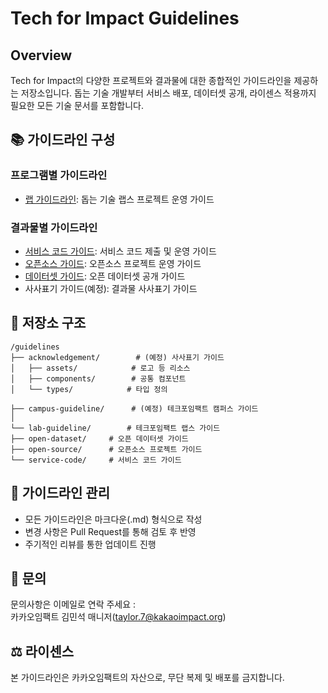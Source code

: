 # Tech for Impact Guidelines

## Overview
Tech for Impact의 다양한 프로젝트와 결과물에 대한 종합적인 가이드라인을 제공하는 저장소입니다. 돕는 기술 개발부터 서비스 배포, 데이터셋 공개, 라이센스 적용까지 필요한 모든 기술 문서를 포함합니다.

## 📚 가이드라인 구성

### 프로그램별 가이드라인
- [랩 가이드라인](./lab-guideline/README.md): 돕는 기술 랩스 프로젝트 운영 가이드

### 결과물별 가이드라인
- [서비스 코드 가이드](./lab-guideline/service-code/README.md): 서비스 코드 제출 및 운영 가이드
- [오픈소스 가이드](./lab-guideline/open-source/README.md): 오픈소스 프로젝트 운영 가이드
- [데이터셋 가이드](./lab-guideline/open-dataset/README.md): 오픈 데이터셋 공개 가이드
- 사사표기 가이드(예정): 결과물 사사표기 가이드

## 📂 저장소 구조
```
/guidelines
├── acknowledgement/        # (예정) 사사표기 가이드
│   ├── assets/            # 로고 등 리소스
│   ├── components/        # 공통 컴포넌트
│   └── types/            # 타입 정의

├── campus-guideline/      # (예정) 테크포임팩트 캠퍼스 가이드
│
└── lab-guideline/        # 테크포임팩트 랩스 가이드
├── open-dataset/     # 오픈 데이터셋 가이드
├── open-source/      # 오픈소스 프로젝트 가이드
└── service-code/     # 서비스 코드 가이드
```

## 🔄 가이드라인 관리
- 모든 가이드라인은 마크다운(.md) 형식으로 작성
- 변경 사항은 Pull Request를 통해 검토 후 반영
- 주기적인 리뷰를 통한 업데이트 진행

## 📌 문의
문의사항은 이메일로 연락 주세요 : <br>
카카오임팩트 김민석 매니저(taylor.7@kakaoimpact.org)

## ⚖️ 라이센스
본 가이드라인은 카카오임팩트의 자산으로, 무단 복제 및 배포를 금지합니다. 